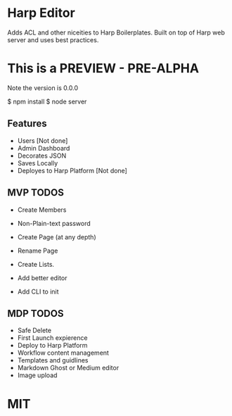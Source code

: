 # Harp Editor

Adds ACL and other niceities to Harp Boilerplates.
Built on top of Harp web server and uses best practices.

# This is a PREVIEW - PRE-ALPHA 
Note the version is 0.0.0

$ npm install
$ node server 

## Features
- Users [Not done]
- Admin Dashboard
- Decorates JSON
- Saves Locally
- Deployes to Harp Platform [Not done]


## MVP TODOS
- Create Members
- Non-Plain-text password

- Create Page (at any depth)
- Rename Page

- Create Lists.
- Add better editor
- Add CLI to init 

## MDP TODOS
- Safe Delete
- First Launch expierence
- Deploy to Harp Platform
- Workflow content management
- Templates and guidlines
- Markdown Ghost or Medium editor 
- Image upload


# MIT